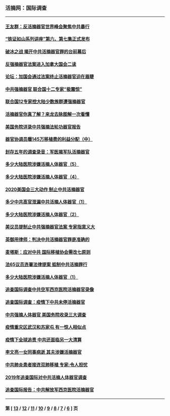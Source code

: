 ### 活摘网：国际调查
---
#### [王友群：反活摘器官世界峰会聚焦中共暴行](../../pages/nf5947/n13250738.md?12060430) 
#### [“铁证如山系列讲座”第六、第七集正式发布](../../pages/nf5947/n13106287.md?12060430) 
#### [破冰之战 揭开中共活摘器官罪的台前幕后](../../pages/nf5947/n13082457.md?12060430) 
#### [反强摘器官法案进入加拿大国会二读](../../pages/nf5947/n13033450.md?12060430) 
#### [论坛：加国会通过法案终止活摘器官迫在眉睫](../../pages/nf5947/n13029839.md?12060430) 
#### [中共强摘器官 联合国十二专家“极震惊”](../../pages/nf5947/n13024313.md?12060430) 
#### [联合国12专家控大陆少数族群遭强摘器官](../../pages/nf5947/n13023877.md?12060430) 
#### [活摘器官你真了解？来龙去脉图解一次看懂](../../pages/nf5947/n13013820.md?12060430) 
#### [美国务院详录中共强摘法轮功器官报告](../../pages/nf5947/n12944519.md?12060430) 
#### [器官协调员曝145万移植费的利益分配（中）](../../pages/nf5947/n12894547.md?12060430) 
#### [封存五年的调查录音：军医揭军队活摘器官](../../pages/nf5947/n12798692.md?12060430) 
#### [多少大陆医院涉嫌活摘人体器官（5）](../../pages/nf5947/n12768383.md?12060430) 
#### [多少大陆医院涉嫌活摘人体器官（4）](../../pages/nf5947/n12664434.md?12060430) 
#### [2020美国会三大动作 制止中共活摘器官](../../pages/nf5947/n12682004.md?12060430) 
#### [多少中共高官泄漏中共活摘人体器官（1）](../../pages/nf5947/n12671234.md?12060430) 
#### [多少大陆医院涉嫌活摘人体器官（2）](../../pages/nf5947/n12655589.md?12060430) 
#### [美议员提制止中共强摘器官法案 专家指意义大](../../pages/nf5947/n12630561.md?12060430) 
#### [英御用律师：判决中共活摘器官罪是准确的](../../pages/nf5947/n12580740.md?12060430) 
#### [麦塔斯：应对中共 国际移植协会需改七原则](../../pages/nf5947/n12514711.md?12060430) 
#### [法65议员连署法律提案 抵制中共活摘罪行](../../pages/nf5947/n12437047.md?12060430) 
#### [多少大陆医院涉嫌活摘人体器官（1）](../../pages/nf5947/n12414284.md?12060430) 
#### [追查国际调查中共空军西京医院活摘器官录像](../../pages/nf5947/n12348837.md?12060430) 
#### [追查国际调查：疫情下中共未停活摘器官](../../pages/nf5947/n12273415.md?12060430) 
#### [中共强摘人体器官 美国务院收录三大调查](../../pages/nf5947/n12181488.md?12060430) 
#### [疫情重灾区武汉和苏家屯 有一惊人相似点](../../pages/nf5947/n12150824.md?12060430) 
#### [疫情下全球追责 中共还面临另一大清算](../../pages/nf5947/n12070397.md?12060430) 
#### [李文亮一女同事病逝 其夫涉嫌活摘器官](../../pages/nf5947/n11957882.md?12060430) 
#### [中共肺炎患者接连双肺移植 专家:令人担忧](../../pages/nf5947/n11945516.md?12060430) 
#### [2019年追查国际对中共活摘人体器官调查](../../pages/nf5947/n11917733.md?12060430) 
#### [追查国际报告：中共解放军西京医院活摘器官](../../pages/nf5947/n11838359.md?12060430) 

---
#### 第 [ [13](./13.md?12060430) / [12](./12.md?12060430) / [11](./11.md?12060430) / [10](./10.md?12060430) / [9](./9.md?12060430) / [8](./8.md?12060430) / [7](./7.md?12060430) / [6](./6.md?12060430) ] 页

